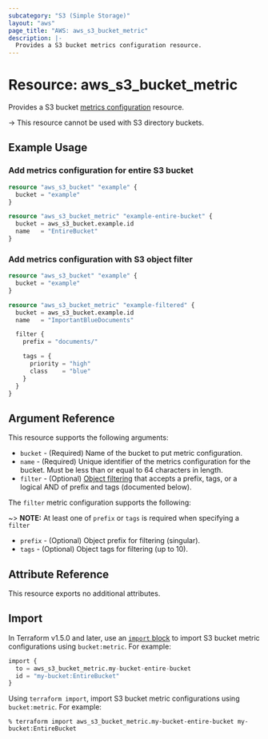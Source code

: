 ```yaml
---
subcategory: "S3 (Simple Storage)"
layout: "aws"
page_title: "AWS: aws_s3_bucket_metric"
description: |-
  Provides a S3 bucket metrics configuration resource.
---
```


# Resource: aws_s3_bucket_metric

Provides a S3 bucket [metrics configuration](http://docs.aws.amazon.com/AmazonS3/latest/dev/metrics-configurations.html) resource.

-> This resource cannot be used with S3 directory buckets.

## Example Usage

### Add metrics configuration for entire S3 bucket

```terraform
resource "aws_s3_bucket" "example" {
  bucket = "example"
}

resource "aws_s3_bucket_metric" "example-entire-bucket" {
  bucket = aws_s3_bucket.example.id
  name   = "EntireBucket"
}
```

### Add metrics configuration with S3 object filter

```terraform
resource "aws_s3_bucket" "example" {
  bucket = "example"
}

resource "aws_s3_bucket_metric" "example-filtered" {
  bucket = aws_s3_bucket.example.id
  name   = "ImportantBlueDocuments"

  filter {
    prefix = "documents/"

    tags = {
      priority = "high"
      class    = "blue"
    }
  }
}
```

## Argument Reference

This resource supports the following arguments:

* `bucket` - (Required) Name of the bucket to put metric configuration.
* `name` - (Required) Unique identifier of the metrics configuration for the bucket. Must be less than or equal to 64 characters in length.
* `filter` - (Optional) [Object filtering](http://docs.aws.amazon.com/AmazonS3/latest/dev/metrics-configurations.html#metrics-configurations-filter) that accepts a prefix, tags, or a logical AND of prefix and tags (documented below).

The `filter` metric configuration supports the following:

~> **NOTE:** At least one of `prefix` or `tags` is required when specifying a `filter`

* `prefix` - (Optional) Object prefix for filtering (singular).
* `tags` - (Optional) Object tags for filtering (up to 10).

## Attribute Reference

This resource exports no additional attributes.

## Import

In Terraform v1.5.0 and later, use an [`import` block](https://developer.hashicorp.com/terraform/language/import) to import S3 bucket metric configurations using `bucket:metric`. For example:

```terraform
import {
  to = aws_s3_bucket_metric.my-bucket-entire-bucket
  id = "my-bucket:EntireBucket"
}
```

Using `terraform import`, import S3 bucket metric configurations using `bucket:metric`. For example:

```console
% terraform import aws_s3_bucket_metric.my-bucket-entire-bucket my-bucket:EntireBucket
```
